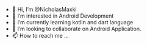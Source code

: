 - 👋 Hi, I’m @NicholasMaxki
- 👀 I’m interested in Android Development
- 🌱 I’m currently learning kotlin and dart language
- 💞️ I’m looking to collaborate on Android Application.
- 📫 How to reach me ...

<!---
NicholasMaxki/NicholasMaxki is a ✨ special ✨ repository because its `README.md` (this file) appears on your GitHub profile.
You can click the Preview link to take a look at your changes.
--->
